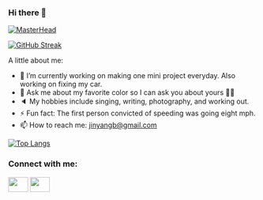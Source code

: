### Hi there 👋

[![MasterHead](https://imgur.com/a/mwDTzNn)]()

[![GitHub Streak](https://github-readme-streak-stats.herokuapp.com/?user=jinyangb)](https://git.io/streak-stats)

<!-- **jinyangb/jinyangb** is a ✨ _special_ ✨ repository because its `README.md` (this file) appears on your GitHub profile. -->

A little about me:

- 🔭 I’m currently working on making one mini project everyday. Also working on fixing my car.
- 💬 Ask me about my favorite color so I can ask you about yours 🙌🏼
- 🔈 My hobbies include singing, writing, photography, and working out.
- ⚡ Fun fact: The first person convicted of speeding was going eight mph.
- 📫 How to reach me: jinyangb@gmail.com


[![Top Langs](https://github-readme-stats.vercel.app/api/top-langs/?username=anuraghazra)](https://github.com/jinyangb/github-readme-stats)


<h3 align="left">Connect with me:</h3>
<p align="left">
<a href="https://www.instagram.com/jy.foto/" target="blank"><img align="center" src="https://cdn.jsdelivr.net/npm/simple-icons@3.0.1/icons/linkedin.svg" alt="" height="30" width="40" /></a>
<a href="https://www.instagram.com/jy.foto/" target="blank"><img align="center" src="https://cdn.jsdelivr.net/npm/simple-icons@3.0.1/icons/instagram.svg" alt="" height="30" width="40" /></a>
</p>
